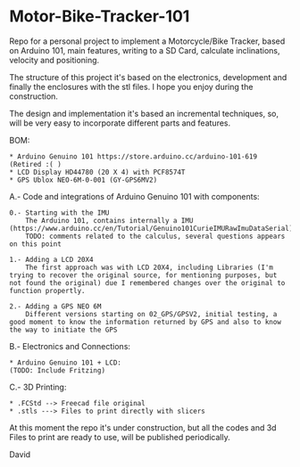 # Motor-Bike-Tracker-101
Repo for a personal project to implement a Motorcycle/Bike Tracker, based on Arduino 101, main features, writing to a SD Card, calculate inclinations, velocity and positioning.

The structure of this project it's based on the electronics, development and finally the enclosures with the stl files.
I hope you enjoy during the construction.

The design and implementation it's based an incremental techniques, so, will be very easy to incorporate different parts and features.

BOM:
    
    * Arduino Genuino 101 https://store.arduino.cc/arduino-101-619 (Retired :( )
    * LCD Display HD44780 (20 X 4) with PCF8574T
    * GPS Ublox NEO-6M-0-001 (GY-GPS6MV2)
    
A.- Code and integrations of Arduino Genuino 101 with components:

    0.- Starting with the IMU
        The Arduino 101, contains internally a IMU (https://www.arduino.cc/en/Tutorial/Genuino101CurieIMURawImuDataSerial)
        TODO: comments related to the calculus, several questions appears on this point
        
    1.- Adding a LCD 20X4
        The first approach was with LCD 20X4, including Libraries (I'm trying to recover the original source, for mentioning purposes, but not found the original) due I remembered changes over the original to function propertly.
    
    2.- Adding a GPS NEO 6M
        Different versions starting on 02_GPS/GPSV2, initial testing, a good moment to know the information returned by GPS and also to know the way to initiate the GPS

B.- Electronics and Connections:
    
    * Arduino Genuino 101 + LCD:
    (TODO: Include Fritzing)
    
C.- 3D Printing: 

    * .FCStd --> Freecad file original
    * .stls ---> Files to print directly with slicers
    
At this moment the repo it's under construction, but all the codes and 3d Files to print are ready to use, will be published periodically.

David
